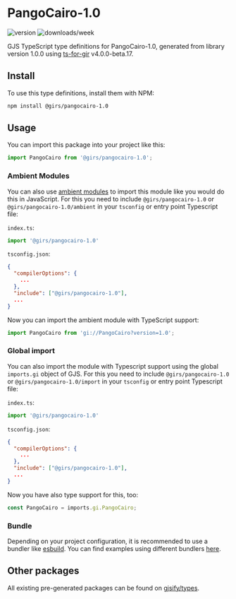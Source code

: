 
# PangoCairo-1.0

![version](https://img.shields.io/npm/v/@girs/pangocairo-1.0)
![downloads/week](https://img.shields.io/npm/dw/@girs/pangocairo-1.0)


GJS TypeScript type definitions for PangoCairo-1.0, generated from library version 1.0.0 using [ts-for-gir](https://github.com/gjsify/ts-for-gir) v4.0.0-beta.17.


## Install

To use this type definitions, install them with NPM:
```bash
npm install @girs/pangocairo-1.0
```

## Usage

You can import this package into your project like this:
```ts
import PangoCairo from '@girs/pangocairo-1.0';
```

### Ambient Modules

You can also use [ambient modules](https://github.com/gjsify/ts-for-gir/tree/main/packages/cli#ambient-modules) to import this module like you would do this in JavaScript.
For this you need to include `@girs/pangocairo-1.0` or `@girs/pangocairo-1.0/ambient` in your `tsconfig` or entry point Typescript file:

`index.ts`:
```ts
import '@girs/pangocairo-1.0'
```

`tsconfig.json`:
```json
{
  "compilerOptions": {
    ...
  },
  "include": ["@girs/pangocairo-1.0"],
  ...
}
```

Now you can import the ambient module with TypeScript support: 

```ts
import PangoCairo from 'gi://PangoCairo?version=1.0';
```

### Global import

You can also import the module with Typescript support using the global `imports.gi` object of GJS.
For this you need to include `@girs/pangocairo-1.0` or `@girs/pangocairo-1.0/import` in your `tsconfig` or entry point Typescript file:

`index.ts`:
```ts
import '@girs/pangocairo-1.0'
```

`tsconfig.json`:
```json
{
  "compilerOptions": {
    ...
  },
  "include": ["@girs/pangocairo-1.0"],
  ...
}
```

Now you have also type support for this, too:

```ts
const PangoCairo = imports.gi.PangoCairo;
```

### Bundle

Depending on your project configuration, it is recommended to use a bundler like [esbuild](https://esbuild.github.io/). You can find examples using different bundlers [here](https://github.com/gjsify/ts-for-gir/tree/main/examples).

## Other packages

All existing pre-generated packages can be found on [gjsify/types](https://github.com/gjsify/types).

